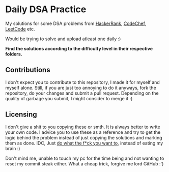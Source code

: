 # Daily DSA Practice

My solutions for some DSA problems from [HackerRank](https://www.hackerrank.com/), [CodeChef](https://www.codechef.com/), [LeetCode](https://leetcode.com/) etc.

Would be trying to solve and upload atleast one daily :)

**Find the solutions according to the difficulty level in their respective folders.**

## Contributions

I don't expect you to contribute to this repository, I made it for myself and myself alone. Still, if you are just too annoying to do it anyways, fork the repository, do your changes and submit a pull request. Depending on the quality of garbage you submit, I might consider to merge it :)

## Licensing

I don't give a shit to you copying these or smth. It is always better to write your own code. I advice you to use these as a reference and try to get the logic behind the problem instead of just copying the solutions and marking them as done. IDC, Just [do what the f*ck you want to](https://github.com/FireHead90544/daily-dsa-practice/blob/main/LICENSE), instead of eating my brain :)



Don't mind me, unable to touch my pc for the time being and not wanting to reset my commit steak either. What a cheap trick, forgive me lord GitHub :')
